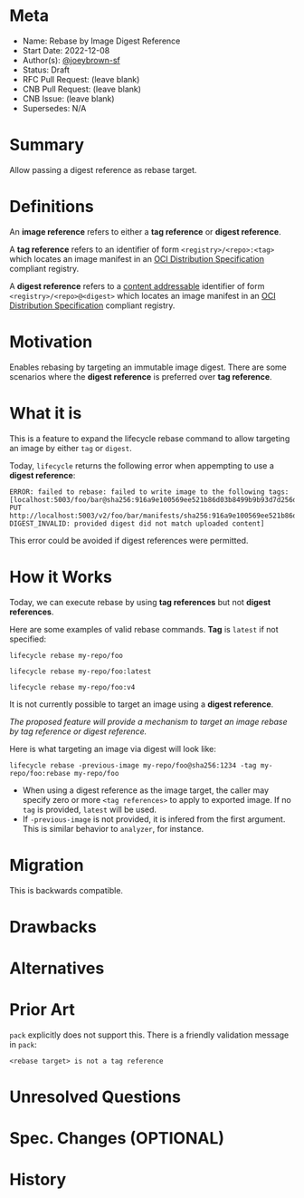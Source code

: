 # Meta
[meta]: #meta
- Name: Rebase by Image Digest Reference
- Start Date: 2022-12-08
- Author(s): [@joeybrown-sf](https://github.com/joeybrown-sf)
- Status: Draft
- RFC Pull Request: (leave blank)
- CNB Pull Request: (leave blank)
- CNB Issue: (leave blank)
- Supersedes: N/A

# Summary
[summary]: #summary

Allow passing a digest reference as rebase target. 

# Definitions
[definitions]: #definitions

An **image reference** refers to either a **tag reference** or **digest reference**.

A **tag reference** refers to an identifier of form `<registry>/<repo>:<tag>` which locates an image manifest in an [OCI Distribution Specification](https://github.com/opencontainers/distribution-spec/blob/master/spec.md) compliant registry.

A **digest reference**  refers to a [content addressable](https://en.wikipedia.org/wiki/Content-addressable_storage) identifier of form `<registry>/<repo>@<digest>` which locates an image manifest in an [OCI Distribution Specification](https://github.com/opencontainers/distribution-spec/blob/master/spec.md) compliant registry.


# Motivation
[motivation]: #motivation

Enables rebasing by targeting an immutable image digest. There are some scenarios where the **digest reference** is preferred over **tag reference**.

# What it is
[what-it-is]: #what-it-is

This is a feature to expand the lifecycle rebase command to allow targeting an image by either `tag` or `digest`.

Today, `lifecycle` returns the following error when appempting to use a **digest reference**:
```
ERROR: failed to rebase: failed to write image to the following tags: [localhost:5003/foo/bar@sha256:916a9e100569ee521b86d03b8499b9b93d7d256d6e838868ae720295f2ea2f76: PUT http://localhost:5003/v2/foo/bar/manifests/sha256:916a9e100569ee521b86d03b8499b9b93d7d256d6e838868ae720295f2ea2f76: DIGEST_INVALID: provided digest did not match uploaded content]
```

This error could be avoided if digest references were permitted.

# How it Works
[how-it-works]: #how-it-works

Today, we can execute rebase by using **tag references** but not **digest references**.

Here are some examples of valid rebase commands. **Tag** is `latest` if not specified:

```
lifecycle rebase my-repo/foo
```
```
lifecycle rebase my-repo/foo:latest
```
```
lifecycle rebase my-repo/foo:v4
```

It is not currently possible to target an image using a **digest reference**.

_The proposed feature will provide a mechanism to target an image rebase by tag reference or digest reference._

Here is what targeting an image via digest will look like:
```
lifecycle rebase -previous-image my-repo/foo@sha256:1234 -tag my-repo/foo:rebase my-repo/foo
```

- When using a digest reference as the image target, the caller may specify zero or more `<tag references>` to apply to exported image. If no `tag` is provided, `latest` will be used.
- If `-previous-image` is not provided, it is infered from the first argument. This is similar behavior to `analyzer`, for instance.

# Migration
[migration]: #migration

This is backwards compatible.

# Drawbacks
[drawbacks]: #drawbacks

# Alternatives
[alternatives]: #alternatives

# Prior Art
[prior-art]: #prior-art

`pack` explicitly does not support this. There is a friendly validation message in `pack`:

`<rebase target> is not a tag reference`

# Unresolved Questions
[unresolved-questions]: #unresolved-questions


# Spec. Changes (OPTIONAL)
[spec-changes]: #spec-changes


# History
[history]: #history

<!--
## Amended
### Meta
[meta-1]: #meta-1
- Name: (fill in the amendment name: Variable Rename)
- Start Date: (fill in today's date: YYYY-MM-DD)
- Author(s): (Github usernames)
- Amendment Pull Request: (leave blank)

### Summary

A brief description of the changes.

### Motivation

Why was this amendment necessary?
--->